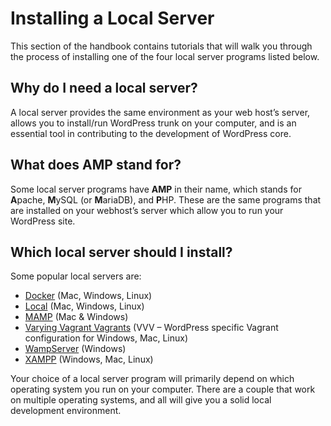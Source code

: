# Installing a Local Server

This section of the handbook contains tutorials that will walk you through the process of installing one of the four local server programs listed below.

## Why do I need a local server?

A local server provides the same environment as your web host’s server, allows you to install/run WordPress trunk on your computer, and is an essential tool in contributing to the development of WordPress core.

## What does AMP stand for?

Some local server programs have **AMP** in their name, which stands for **A**pache, **M**ySQL (or **M**ariaDB), and **P**HP. These are the same programs that are installed on your webhost’s server which allow you to run your WordPress site.

## Which local server should I install?

Some popular local servers are:

*   [Docker](https://www.docker.com/) (Mac, Windows, Linux)
*   [Local](https://localwp.com/) (Mac, Windows, Linux)
*   [MAMP](https://www.mamp.info/) (Mac & Windows)
*   [Varying Vagrant Vagrants](https://varyingvagrantvagrants.org/) (VVV – WordPress specific Vagrant configuration for Windows, Mac, Linux)
*   [WampServer](https://www.wampserver.com/) (Windows)
*   [XAMPP](https://www.apachefriends.org/) (Windows, Mac, Linux)

Your choice of a local server program will primarily depend on which operating system you run on your computer. There are a couple that work on multiple operating systems, and all will give you a solid local development environment.